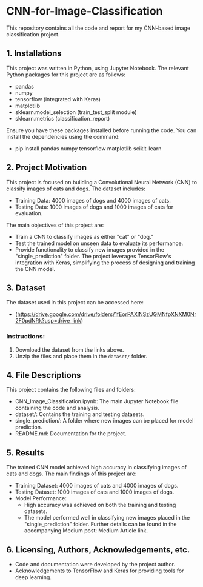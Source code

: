 # CNN-for-Image-Classification
This repository contains all the code and report for my CNN-based image classification project.

## 1. Installations
This project was written in Python, using Jupyter Notebook. The relevant Python packages for this project are as follows:

* pandas
* numpy
* tensorflow (integrated with Keras)
* matplotlib
* sklearn.model_selection (train_test_split module)
* sklearn.metrics (classification_report)

Ensure you have these packages installed before running the code. You can install the dependencies using the command:
- pip install pandas numpy tensorflow matplotlib scikit-learn

## 2. Project Motivation
This project is focused on building a Convolutional Neural Network (CNN) to classify images of cats and dogs. The dataset includes:
* Training Data: 4000 images of dogs and 4000 images of cats.
* Testing Data: 1000 images of dogs and 1000 images of cats for evaluation.

The main objectives of this project are:
* Train a CNN to classify images as either "cat" or "dog."
* Test the trained model on unseen data to evaluate its performance.
* Provide functionality to classify new images provided in the "single_prediction" folder.
The project leverages TensorFlow's integration with Keras, simplifying the process of designing and training the CNN model.

## 3. Dataset
The dataset used in this project can be accessed here:
- (https://drive.google.com/drive/folders/1fEorPAXlNSzUGMNfpXNXM0Nr2F0pdNRk?usp=drive_link)

### Instructions:
1. Download the dataset from the links above.
2. Unzip the files and place them in the `dataset/` folder.

## 4. File Descriptions
This project contains the following files and folders:

* CNN_Image_Classification.ipynb: The main Jupyter Notebook file containing the code and analysis.
* dataset/: Contains the training and testing datasets.
* single_prediction/: A folder where new images can be placed for model prediction.
* README.md: Documentation for the project.

## 5. Results
The trained CNN model achieved high accuracy in classifying images of cats and dogs. The main findings of this project are:

* Training Dataset: 4000 images of cats and 4000 images of dogs.
* Testing Dataset: 1000 images of cats and 1000 images of dogs.
* Model Performance:
  * High accuracy was achieved on both the training and testing datasets.
  * The model performed well in classifying new images placed in the "single_prediction" folder.
Further details can be found in the accompanying Medium post: Medium Article link.

## 6. Licensing, Authors, Acknowledgements, etc.
* Code and documentation were developed by the project author.
* Acknowledgements to TensorFlow and Keras for providing tools for deep learning.

